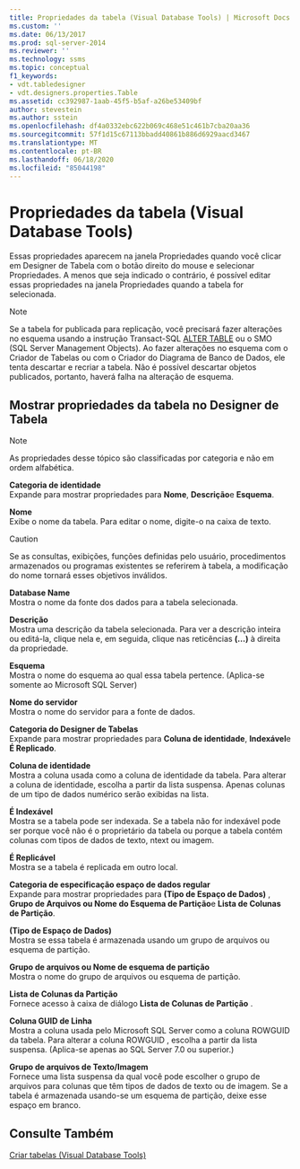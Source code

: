 ```yaml
---
title: Propriedades da tabela (Visual Database Tools) | Microsoft Docs
ms.custom: ''
ms.date: 06/13/2017
ms.prod: sql-server-2014
ms.reviewer: ''
ms.technology: ssms
ms.topic: conceptual
f1_keywords:
- vdt.tabledesigner
- vdt.designers.properties.Table
ms.assetid: cc392987-1aab-45f5-b5af-a26be53409bf
author: stevestein
ms.author: sstein
ms.openlocfilehash: df4a0332ebc622b069c468e51c461b7cba20aa36
ms.sourcegitcommit: 57f1d15c67113bbadd40861b886d6929aacd3467
ms.translationtype: MT
ms.contentlocale: pt-BR
ms.lasthandoff: 06/18/2020
ms.locfileid: "85044198"
---
```

# <a name="table-properties-visual-database-tools"></a>Propriedades da tabela (Visual Database Tools)
  Essas propriedades aparecem na janela Propriedades quando você clicar em Designer de Tabela com o botão direito do mouse e selecionar Propriedades. A menos que seja indicado o contrário, é possível editar essas propriedades na janela Propriedades quando a tabela for selecionada.  
  
> [!NOTE]  
>  Se a tabela for publicada para replicação, você precisará fazer alterações no esquema usando a instrução Transact-SQL [ALTER TABLE](/sql/t-sql/statements/alter-table-transact-sql) ou o SMO (SQL Server Management Objects). Ao fazer alterações no esquema com o Criador de Tabelas ou com o Criador do Diagrama de Banco de Dados, ele tenta descartar e recriar a tabela. Não é possível descartar objetos publicados, portanto, haverá falha na alteração de esquema.  
  
## <a name="show-table-properties-in-table-designer"></a>Mostrar propriedades da tabela no Designer de Tabela  
  
> [!NOTE]  
>  As propriedades desse tópico são classificadas por categoria e não em ordem alfabética.  
  
 **Categoria de identidade**  
 Expande para mostrar propriedades para **Nome**, **Descrição**e **Esquema**.  
  
 **Nome**  
 Exibe o nome da tabela. Para editar o nome, digite-o na caixa de texto.  
  
> [!CAUTION]  
>  Se as consultas, exibições, funções definidas pelo usuário, procedimentos armazenados ou programas existentes se referirem à tabela, a modificação do nome tornará esses objetivos inválidos.  
  
 **Database Name**  
 Mostra o nome da fonte dos dados para a tabela selecionada.  
  
 **Descrição**  
 Mostra uma descrição da tabela selecionada. Para ver a descrição inteira ou editá-la, clique nela e, em seguida, clique nas reticências **(…)** à direita da propriedade.  
  
 **Esquema**  
 Mostra o nome do esquema ao qual essa tabela pertence. (Aplica-se somente ao Microsoft SQL Server)  
  
 **Nome do servidor**  
 Mostra o nome do servidor para a fonte de dados.  
  
 **Categoria do Designer de Tabelas**  
 Expande para mostrar propriedades para **Coluna de identidade**, **Indexável**e **É Replicado**.  
  
 **Coluna de identidade**  
 Mostra a coluna usada como a coluna de identidade da tabela. Para alterar a coluna de identidade, escolha a partir da lista suspensa. Apenas colunas de um tipo de dados numérico serão exibidas na lista.  
  
 **É Indexável**  
 Mostra se a tabela pode ser indexada. Se a tabela não for indexável pode ser porque você não é o proprietário da tabela ou porque a tabela contém colunas com tipos de dados de texto, ntext ou imagem.  
  
 **É Replicável**  
 Mostra se a tabela é replicada em outro local.  
  
 **Categoria de especificação espaço de dados regular**  
 Expande para mostrar propriedades para **(Tipo de Espaço de Dados)** , **Grupo de Arquivos ou Nome do Esquema de Partição**e **Lista de Colunas de Partição**.  
  
 **(Tipo de Espaço de Dados)**  
 Mostra se essa tabela é armazenada usando um grupo de arquivos ou esquema de partição.  
  
 **Grupo de arquivos ou Nome de esquema de partição**  
 Mostra o nome do grupo de arquivos ou esquema de partição.  
  
 **Lista de Colunas da Partição**  
 Fornece acesso à caixa de diálogo **Lista de Colunas de Partição** .  
  
 **Coluna GUID de Linha**  
 Mostra a coluna usada pelo Microsoft SQL Server como a coluna ROWGUID da tabela. Para alterar a coluna ROWGUID , escolha a partir da lista suspensa. (Aplica-se apenas ao SQL Server 7.0 ou superior.)  
  
 **Grupo de arquivos de Texto/Imagem**  
 Fornece uma lista suspensa da qual você pode escolher o grupo de arquivos para colunas que têm tipos de dados de texto ou de imagem. Se a tabela é armazenada usando-se um esquema de partição, deixe esse espaço em branco.  
  
## <a name="see-also"></a>Consulte Também  
 [Criar tabelas &#40;Visual Database Tools&#41;](visual-database-tools.md)  
  
  
